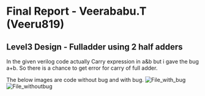 # Final Report - Veerababu.T (Veeru819)
## Level3 Design - Fulladder using 2 half adders

In the given verilog code actually Carry expression in a&b but i gave the bug a+b.
So there is a chance to get error for carry of full adder.

The below images are code without bug and with bug.
![File_with_bug](https://user-images.githubusercontent.com/109529642/182213254-8e716550-e233-4c4b-ae8d-8ec122e7f223.png)
![File_withoutbug](https://user-images.githubusercontent.com/109529642/182213270-4cca9762-05ed-4f6c-8208-971c7f05b321.png)
